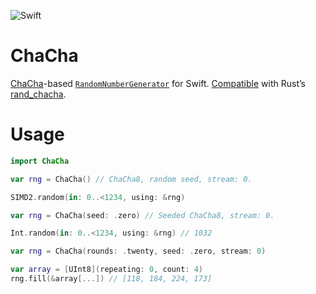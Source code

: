 ![Swift](https://github.com/nixberg/chacha-rng-swift/workflows/Swift/badge.svg?branch=master)

# ChaCha

[ChaCha](https://cr.yp.to/chacha/chacha-20080128.pdf)-based [`RandomNumberGenerator`](https://developer.apple.com/documentation/swift/randomnumbergenerator) for Swift. [Compatible](https://github.com/nixberg/chacha-rng-compability-rs) with Rust’s [rand_chacha](https://crates.io/crates/rand_chacha).

# Usage

```Swift
import ChaCha

var rng = ChaCha() // ChaCha8, random seed, stream: 0.

SIMD2.random(in: 0..<1234, using: &rng)
```

```Swift
var rng = ChaCha(seed: .zero) // Seeded ChaCha8, stream: 0.

Int.random(in: 0..<1234, using: &rng) // 1032
```

```Swift
var rng = ChaCha(rounds: .twenty, seed: .zero, stream: 0)

var array = [UInt8](repeating: 0, count: 4)
rng.fill(&array[...]) // [118, 184, 224, 173]
```
